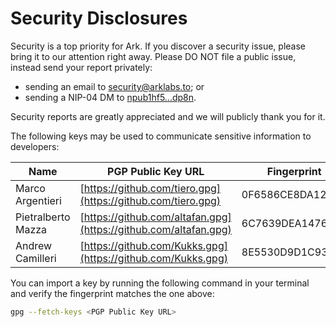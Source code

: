 # Security Disclosures

Security is a top priority for Ark. If you discover a security issue, please bring it to our attention right away. Please DO NOT file a public issue, instead send your report privately:

- sending an email to <security@arklabs.to>; or
- sending a NIP-04 DM to [npub1hf5...dp8n](https://primal.net/p/npub1hf5sgehj874r3y2hps9r36qap20cffauc7t895var2ajlsg32mcqa7dp8n).

Security reports are greatly appreciated and we will publicly thank you for it.

The following keys may be used to communicate sensitive information to developers:

| Name | PGP Public Key URL | Fingerprint |
|------|-------------|-------------|
| Marco Argentieri | [https://github.com/tiero.gpg](https://github.com/tiero.gpg) | 0F6586CE8DA12FB1 |
| Pietralberto Mazza | [https://github.com/altafan.gpg](https://github.com/altafan.gpg) | 6C7639DEA147673B |
| Andrew Camilleri | [https://github.com/Kukks.gpg](https://github.com/Kukks.gpg) | 8E5530D9D1C93097 |

You can import a key by running the following command in your terminal and verify the fingerprint matches the one above:

```bash
gpg --fetch-keys <PGP Public Key URL>
```
